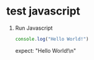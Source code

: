 # test javascript

1. Run Javascript

    ```javascript
    console.log("Hello World!")
    ```

    expect: "Hello World!\n"
